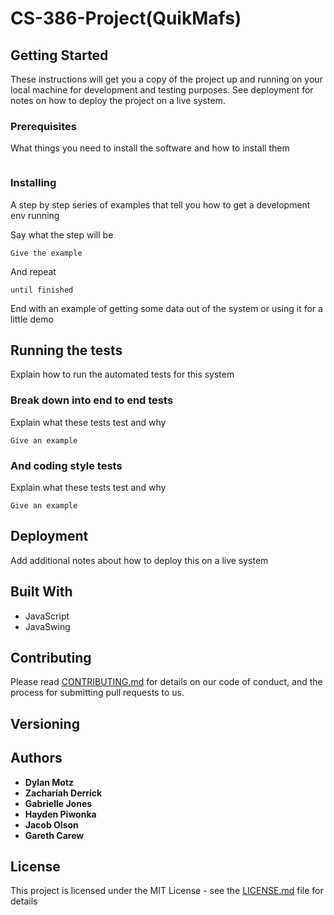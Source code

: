 # CS-386-Project(QuikMafs)


## Getting Started

These instructions will get you a copy of the project up and running on your local machine for development and testing purposes. See deployment for notes on how to deploy the project on a live system.

### Prerequisites

What things you need to install the software and how to install them

```

```

### Installing

A step by step series of examples that tell you how to get a development env running

Say what the step will be

```
Give the example
```

And repeat

```
until finished
```

End with an example of getting some data out of the system or using it for a little demo

## Running the tests

Explain how to run the automated tests for this system

### Break down into end to end tests

Explain what these tests test and why

```
Give an example
```

### And coding style tests

Explain what these tests test and why

```
Give an example
```

## Deployment

Add additional notes about how to deploy this on a live system

## Built With

* JavaScript
* JavaSwing

## Contributing

Please read [CONTRIBUTING.md](CONTRIBUTING.md) for details on our code of conduct, and the process for submitting pull requests to us.

## Versioning


## Authors

* **Dylan Motz** 
* **Zachariah Derrick** 
* **Gabrielle Jones** 
* **Hayden Piwonka** 
* **Jacob Olson** 
* **Gareth Carew** 


## License

This project is licensed under the MIT License - see the [LICENSE.md](LICENSE.md) file for details

